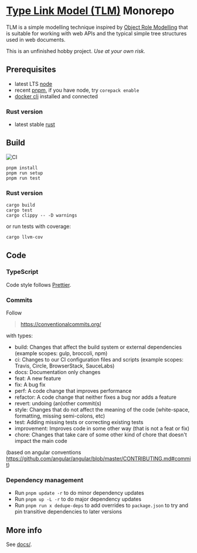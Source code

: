# [Type Link Model (TLM)](https://type.link.model.tools/) Monorepo

TLM is a simple modelling technique inspired by [Object Role Modelling](https://en.wikipedia.org/wiki/Object-role_modeling) that is suitable for working with web APIs and the typical simple tree structures used in web documents.

This is an unfinished hobby project. _Use at your own risk._

## Prerequisites

* latest LTS [node](https://nodejs.org/)
* recent [pnpm](https://pnpm.io/), if you have node, try `corepack enable`
* [docker cli](https://github.com/docker/cli) installed and connected

### Rust version

* latest stable [rust](https://www.rust-lang.org/)

## Build

![CI](https://github.com/lsimons/tlm/workflows/CI/badge.svg)

```shell
pnpm install
pnpm run setup
pnpm run test
```

### Rust version

```shell
cargo build
cargo test
cargo clippy -- -D warnings
```

or run tests with coverage:
```shell
cargo llvm-cov
```

## Code

### TypeScript

Code style follows [Prettier](https://prettier.io/).

### Commits

Follow

> https://conventionalcommits.org/

with types:

- build: Changes that affect the build system or external dependencies (example scopes: gulp, broccoli, npm)
- ci: Changes to our CI configuration files and scripts (example scopes: Travis, Circle, BrowserStack, SauceLabs)
- docs: Documentation only changes
- feat: A new feature
- fix: A bug fix
- perf: A code change that improves performance
- refactor: A code change that neither fixes a bug nor adds a feature
- revert: undoing (an)other commit(s)
- style: Changes that do not affect the meaning of the code (white-space, formatting, missing semi-colons, etc)
- test: Adding missing tests or correcting existing tests
- improvement: Improves code in some other way (that is not a feat or fix)
- chore: Changes that take care of some other kind of chore that doesn't impact the main code

(based on angular conventions https://github.com/angular/angular/blob/master/CONTRIBUTING.md#commit)

### Dependency management

* Run `pnpm update -r` to do minor dependency updates
* Run `pnpm up -L -r` to do major dependency updates
* Run `pnpm run x dedupe-deps` to add overrides to `package.json` to try and pin transitive dependencies to later versions

## More info

See [docs/](docs/).
